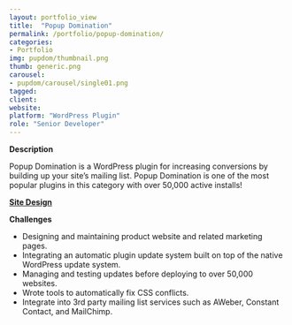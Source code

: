 ```yaml
---
layout: portfolio_view
title:  "Popup Domination"
permalink: /portfolio/popup-domination/
categories:
- Portfolio
img: pupdom/thumbnail.png
thumb: generic.png
carousel:
- pupdom/carousel/single01.png
tagged:
client:
website:
platform: "WordPress Plugin"
role: "Senior Developer"
---
```

**Description**

Popup Domination is a WordPress plugin for increasing conversions by building up
your site’s mailing list. Popup Domination is one of the most popular plugins in
this category with over 50,000 active installs!

[**Site Design**](/projects/popup-domination/site-design/)

**Challenges**
* Designing and maintaining product website and related marketing pages.
* Integrating an automatic plugin update system built on top of the native
WordPress update system.
* Managing and testing updates before deploying to over 50,000 websites.
* Wrote tools to automatically fix CSS conflicts.
* Integrate into 3rd party mailing list services such as AWeber, Constant
Contact, and MailChimp.
